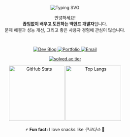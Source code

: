 <p align="center">
  <img src="https://readme-typing-svg.demolab.com?font=JetBrains+Mono&size=24&pause=1000&color=000000&bg=000000&center=true&vCenter=true&width=435&lines=Hello%2C+I+am+Yun!" alt="Typing SVG" />
</p>

<p align="center">
  안녕하세요! <br />
  <strong>끊임없이 배우고 도전하는 백엔드 개발자</strong>입니다. <br />
  문제 해결과 성능 개선, 그리고 좋은 사용자 경험에 관심이 많습니다.
</p>

<br />

<p align="center">
  <a href="https://yun000.tistory.com/">
    <img src="https://img.shields.io/badge/Dev_Blog-FF5722?style=flat-square&logo=tistory&logoColor=white" alt="Dev Blog"/>
  </a>
  <a href="https://github.com/can378">
    <img src="https://img.shields.io/badge/Portfolio-181717?style=flat-square&logo=github&logoColor=white" alt="Portfolio"/>
  </a>
  <a href="mailto:yunji378mm@naver.com">
    <img src="https://img.shields.io/badge/Email-0078D4?style=flat-square&logo=maildotru&logoColor=white" alt="Email"/>
  </a>
</p>



<p align="center">
  <a href="https://solved.ac/yunji378mm">
    <img src="http://mazassumnida.wtf/api/generate_badge?boj=yunji378mm" alt="solved.ac tier" />
  </a>
</p>

<p align="center">
  <img src="https://github-readme-stats.vercel.app/api?username=can378&show_icons=true&theme=tokyonight" alt="GitHub Stats" height="180"/>
  <img src="https://github-readme-stats.vercel.app/api/top-langs/?username=can378&hide=Jupyter%20Notebook&layout=compact&theme=tokyonight" alt="Top Langs" height="180"/>
</p>

<p align="center">
  ⚡ <strong>Fun fact:</strong> I love snacks like <i>쿠크다스</i> 🍪
</p>

